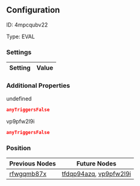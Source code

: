 # <nil>
## Configuration
ID:  4mpcqubv22

Type: EVAL 


### Settings
| Setting | Value  |
| :------------------------ | ---------------------------------------- |
 




### Additional Properties
undefined
 ```json 
anyTriggersFalse
```


vp9pfw2l9i
 ```json 
anyTriggersFalse
```




### Position
| Previous Nodes | Future Nodes |
| :------------- | ------------ |
| [rfwgqmb87x](./rfwgqmb87x.md) | [tfdqp94azq](./tfdqp94azq.md), [vp9pfw2l9i](./vp9pfw2l9i.md) |